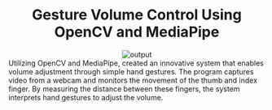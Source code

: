 <div align="center">
  <h1>Gesture Volume Control Using OpenCV and MediaPipe</h1>
  <img alt="output" src="images/handgesturevol.mp4" />
 </div>
Utilizing OpenCV and MediaPipe, created an innovative system that enables volume adjustment through simple hand gestures. The program captures video from a webcam and monitors the movement of the thumb and index finger. By measuring the distance between these fingers, the system interprets hand gestures to adjust the volume.
